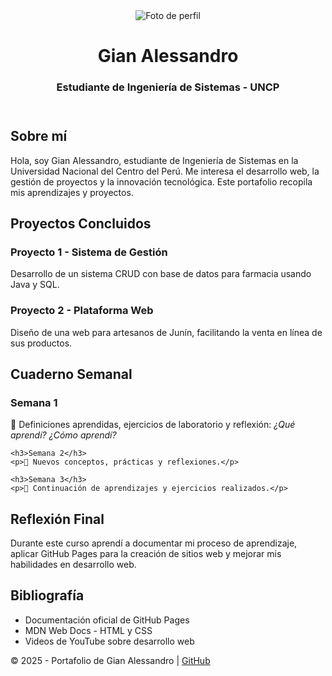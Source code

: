 
</head>
<body>

  <!-- PORTADA -->
  <header>
    <img src="https://via.placeholder.com/120" alt="Foto de perfil">
    <h1>Gian Alessandro</h1>
    <h3>Estudiante de Ingeniería de Sistemas - UNCP</h3>
  </header>

  <!-- SOBRE MÍ -->
  <section>
    <h2>Sobre mí</h2>
    <p>Hola, soy Gian Alessandro, estudiante de Ingeniería de Sistemas en la Universidad Nacional del Centro del Perú. 
       Me interesa el desarrollo web, la gestión de proyectos y la innovación tecnológica. 
       Este portafolio recopila mis aprendizajes y proyectos.</p>
  </section>

  <!-- PROYECTOS -->
  <section>
    <h2>Proyectos Concluidos</h2>
    <div class="proyecto">
      <h3>Proyecto 1 - Sistema de Gestión</h3>
      <p>Desarrollo de un sistema CRUD con base de datos para farmacia usando Java y SQL.</p>
    </div>
    <div class="proyecto">
      <h3>Proyecto 2 - Plataforma Web</h3>
      <p>Diseño de una web para artesanos de Junín, facilitando la venta en línea de sus productos.</p>
    </div>
  </section>

  <!-- CUADERNO SEMANAL -->
  <section>
    <h2>Cuaderno Semanal</h2>
    <h3>Semana 1</h3>
    <p>📌 Definiciones aprendidas, ejercicios de laboratorio y reflexión: <i>¿Qué aprendí? ¿Cómo aprendí?</i></p>

    <h3>Semana 2</h3>
    <p>📌 Nuevos conceptos, prácticas y reflexiones.</p>

    <h3>Semana 3</h3>
    <p>📌 Continuación de aprendizajes y ejercicios realizados.</p>
  </section>

  <!-- REFLEXIÓN FINAL -->
  <section>
    <h2>Reflexión Final</h2>
    <p>Durante este curso aprendí a documentar mi proceso de aprendizaje, aplicar GitHub Pages 
       para la creación de sitios web y mejorar mis habilidades en desarrollo web.</p>
  </section>

  <!-- BIBLIOGRAFÍA -->
  <section>
    <h2>Bibliografía</h2>
    <ul>
      <li>Documentación oficial de GitHub Pages</li>
      <li>MDN Web Docs - HTML y CSS</li>
      <li>Videos de YouTube sobre desarrollo web</li>
    </ul>
  </section>

  <footer>
    <p>© 2025 - Portafolio de Gian Alessandro | <a href="https://github.com/GianAS1012">GitHub</a></p>
  </footer>

</body>
</html>
